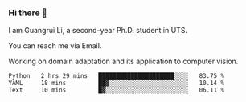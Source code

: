 ### Hi there 👋

<!--
**Solacex/Solacex** is a ✨ _special_ ✨ repository because its `README.md` (this file) appears on your GitHub profile.

Here are some ideas to get you started:

- 🔭 I’m currently working on ...
- 🌱 I’m currently learning ...
- 👯 I’m looking to collaborate on ...
- 🤔 I’m looking for help with ...
- 💬 Ask me about ...
- 📫 How to reach me: ...
- 😄 Pronouns: ...
- ⚡ Fun fact: ...
-->
I am Guangrui Li, a second-year Ph.D. student in UTS.

You can reach me via Email.

Working on domain adaptation and its application to computer vision. 
<!--START_SECTION:waka-->
```text
Python   2 hrs 29 mins   █████████████████████░░░░   83.75 % 
YAML     18 mins         ██▓░░░░░░░░░░░░░░░░░░░░░░   10.14 % 
Text     10 mins         █▓░░░░░░░░░░░░░░░░░░░░░░░   06.11 % 
```
<!--END_SECTION:waka-->
